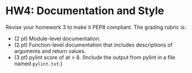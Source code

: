# HW4: Documentation and Style

Revise your homework 3 to make it PEP8 compliant. The grading rubric is:
- (2 pt) Module-level documentation.
- (2 pt) Function-level documentation that includes descriptions of arguments and return values.
- (3 pt) pylint score of at > 8. (Include the output from pylint in a file named `pylint.txt`.)
